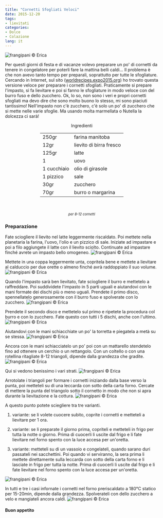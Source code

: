 ```yaml
---
title: "Cornetti Sfogliati Veloci"
date: 2015-12-20
tags:
- lievitati
categories:
- Dolce
- Colazione
lang: it
---
```

![](header.jpg "frangipani © Erica")

Per questi giorni di festa e di vacanze volevo preparare un po' di cornetti da tenere in congelatore per poterli fare la mattina belli caldi... Il problema è che non avevo tanto tempo per preparali, soprattutto per tutte le sfogliature. Cercando in Internet, sul sito (<a href="http://worldrecipes.expo2015.org/it/ricetta-cornetti_sfogliati_veloci_1482.html" target="_blank">worldrecipes.expo2015.org</a>) ho trovato questa versione veloce per preparare i cornetti sfogliati. Praticamente si prepare l'impasto, si fa lievitare e poi si fanno le sfogliature in modo veloce con del burro fuso e dello zucchero. Ok, lo so, non sono i veri e propri cornetti sfogliati ma devo dire che sono molto buono lo stesso, mi sono piaciuti tantissimo! Nell'impasto non c'è zucchero, c'è solo un po' di zucchero che si mette nelle varie sfoglie. Ma usando molta marmellata o Nutella la dolcezza ci sarà!


<div id="wrapper" style="text-align: center">
  <div id="yourdiv" style="display: inline-block;">
    <div class="ingredients">
      <div class="ingredients-title">Ingredienti</div>
      <table>
        <tbody>
          </tr>
          <tr>
            <td>250gr</td>
            <td>farina manitoba</td>
          </tr>
          <tr>
            <td>12gr</td>
            <td>lievito di birra fresco</td>
          </tr>
          <tr>
            <td>125gr</td>
            <td>latte</td>
          </tr>
          <tr>
            <td>1</td>
            <td>uovo</td>
          </tr>
          <tr>
            <td>1 cucchiaio</td>
            <td>olio di girasole</td>
          </tr>
          <tr>
            <td>1 pizzico</td>
            <td>sale</td>
          </tr>
          <tr>
            <td>30gr</td>
            <td>zucchero</td> 
          </tr>
          <tr>
            <td>70gr</td>
            <td>burro o margarina</td>    
          </tr>
        </tbody>
      </table>
      <br></br>
      <i class="pull-right" style="font-size: 80%;">per 8-12 cornetti</i>
    </div>
  </div>
</div>


<h3>
  <font color="grey">
    <i class="fa-solid fa-gears"></i>
  </font> Preparazione
</h3>

Fate sciogliere il lievito nel latte leggermente riscaldato. Poi mettete nella planetaria la farina, l'uovo, l'olio e un pizzico di sale. Iniziate ad impastare e poi a filo aggiungete il latte con il lievito sciolto. Continuate ad impastare finché avrete un impasto bello omogeneo. 
![](impasto.jpg "frangipani © Erica")

Mettete in una coppa leggermente unta, copritela bene e mettete a lievitare al calduccio per due orette o almeno finché avrà raddoppiato il suo volume.
![](lievitato.jpg "frangipani © Erica")

Quando l'impasto sarà ben lievitato, fate sciogliere il burro e mettetelo a raffreddare. Poi suddividete l'impasto in 5 parti uguali e aiutandovi con le mani formate dei dischi più o meno uguali. Prendete il primo disco, spennellatelo generosamente con il burro fuso e spolverate con lo zucchero. 
![](sfogliare1.jpg "frangipani © Erica")

Prendete il secondo disco e mettetelo sul primo e ripetete la procedura col burro e con lo zucchero. Fate questo con tutti i 5 dischi, anche con l'ultimo.
![](sfogliare2.jpg "frangipani © Erica")

Aiutandovi con le mani schiacchiate un po' la torretta e piegatela a metà su se stessa.
![](sfogliare3.jpg "frangipani © Erica")

Ancora con le mani schiacciatelo un po' poi con un mattarello stendetelo fino ad ottenere un cerchio o un rettangolo. Con un coltello o con una rotellina ritagliate 8-12 triangoli, dipende dalla grandezza che gradite.
![](triangoli.jpg "frangipani © Erica")

Qui si vedono benissimo i vari strati.
![](strati.jpg "frangipani © Erica")

Arrotolate i triangoli per formare i cornetti iniziando dalla base verso la punta, poi metteteli su di una leccarda con sotto della carta forno. Cercate di mettere la punta del triangolo sotto il cornetto in modo che non si apra durante la lievitazione e la cottura. 
![](teglia1.jpg "frangipani © Erica")

A questo punto potete sciegliere tra tre varianti.

1. variante: se li volete cuocere subito, coprite i cornetti e metteteli a lievitare per 1 ora. 
2. variante: se li preparate il giorno prima, copriteli e metteteli in frigo per tutta la notte o giorno. Prima di cuocerli li uscite dal frigo e li fate lievitare nel forno spento con la luce accesa per un'oretta.

3. variante: metteteli su di un vassoio e congelateli, quando sarano duri passateli nei sacchettini. Poi quando vi serviranno, la sera prima li mettete direttamente sulla leccarda con sotto della carta forno e li lasciate in frigo per tutta la notte. Prima di cuocerli li uscite dal frigo e li fate lievitare nel forno spento con la luce accesa per un'oretta.

![](teglia2.jpg "frangipani © Erica")

In tutti e tre i casi infornate i cornetti nel forno preriscaldato a 180°C statico per 15-20min, dipende dalla grandezza. Spolverateli con dello zucchero a velo e mangiateli ancora caldi.
![](risultato.jpg "frangipani © Erica")



<h4>Buon appetito
  <font color="red">
    <i class="fa-regular fa-face-smile"></i>
  </font>
</h4>